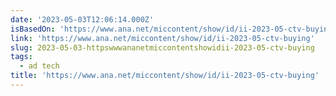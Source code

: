 ```yaml
---
date: '2023-05-03T12:06:14.000Z'
isBasedOn: 'https://www.ana.net/miccontent/show/id/ii-2023-05-ctv-buying'
link: 'https://www.ana.net/miccontent/show/id/ii-2023-05-ctv-buying'
slug: 2023-05-03-httpswwwananetmiccontentshowidii-2023-05-ctv-buying
tags:
  - ad tech
title: 'https://www.ana.net/miccontent/show/id/ii-2023-05-ctv-buying'
---
```


